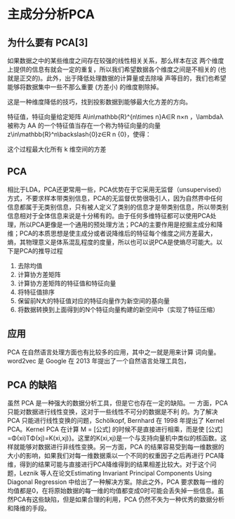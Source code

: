 

<!--
 * @version:
 * @Author:  StevenJokess https://github.com/StevenJokess
 * @Date: 2020-12-27 17:09:18
 * @LastEditors:  StevenJokess https://github.com/StevenJokess
 * @LastEditTime: 2020-12-29 20:20:39
 * @Description:
 * @TODO::
 * @Reference:https://stanford.edu/~shervine/l/zh/teaching/cs-229/cheatsheet-unsupervised-learning
 * https://kangcai.github.io/2019/02/11/ml-supervised-2-nb/
 * [3]: https://www.zhihu.com/org/bei-jing-zhang-liang-wu-xian-ke-ji-you-xian-gong-si/posts?page=8
-->

# 主成分分析PCA

## 为什么要有 PCA[3]

如果数据之中的某些维度之间存在较强的线性相关关系，那么样本在这 两个维度上提供的信息有就会一定的重复，所以我们希望数据各个维度之间是不相关的 (也就是正交的)。此外，出于降低处理数据的计算量或去除噪 声等目的，我们也希望能够将数据集中一些不那么重要 (方差小) 的维度剔除掉。

这是一种维度降低的技巧，找到投影数据到能够最大化方差的方向。

特征值，特征向量给定矩阵 A\in\mathbb{R}^{n\times n}A∈R
n×n
 ，\lambdaλ 被称为 AA 的一个特征值当存在一个称为特征向量的向量 z\in\mathbb{R}^n\backslash\{0\}z∈R
n
 \{0}，使得：

这个过程最大化所有 k 维空间的方差

## PCA

相比于LDA，PCA还更常用一些，PCA优势在于它采用无监督（unsupervised）方式，不要求样本带类别信息，PCA的无监督优势很吸引人，因为自然界中任何信息都属于无类别信息，只有被人定义了类别的信息才是带类别信息，所以带类别信息相对于全体信息来说是十分稀有的。由于任何多维特征都可以使用PCA处理，所以PCA更像是一个通用的预处理方法；PCA的主要作用是挖掘主成分和降维；PCA的本质思想是使主成分或者说降维后的特征每个维度之间方差最大，熵，其物理意义是体系混乱程度的度量，所以也可以说PCA是使熵尽可能大。以下是PCA的推导过程

1. 去除均值
1. 计算协方差矩阵
1. 计算协方差矩阵的特征值和特征向量
1. 将特征值排序
1. 保留前N大的特征值对应的特征向量作为新空间的基向量
1. 将数据转换到上面得到的N个特征向量构建的新空间中（实现了特征压缩）

## 应用

PCA 在自然语言处理方面也有比较多的应用，其中之一就是用来计算 词向量。word2vec 是 Google 在 2013 年提出了一个自然语言处理工具包，

## PCA 的缺陷

虽然 PCA 是一种强大的数据分析工具，但是它也存在一定的缺陷。一 方面，PCA 只能对数据进行线性变换，这对于一些线性不可分的数据是不利 的。为了解决 PCA 只能进行线性变换的问题，Schölkopf, Bernhard 在 1998 年提出了 Kernel PCA。Kernel PCA 在计算 M = [公式] 的时候不是直接进行相乘，而是使 [公式] =Φ(xi)TΦ(xj)=K(xi,xj)}。这里的K(xi,xj)是一个与支持向量机中类似的核函数。这样就能够对数据进行非线性变换。另一方面，PCA 的结果容易受到每一维数据的大小的影响，如果我们对每一维数据乘以一个不同的权重因子之后再进行 PCA降维，得到的结果可能与直接进行PCA降维得到的结果相差比较大。对于这个问题，Leznik 等人在论文Estimating Invariant Principal Components Using Diagonal Regression 中给出了一种解决方案。除此之外，PCA 要求数每一维的均值都是0，在将原始数据的每一维的均值都变成0时可能会丢失掉一些信息。虽然PCA有这些缺陷，但是如果合理的利用，PCA 仍然不失为一种优秀的数据分析 和降维的手段。
